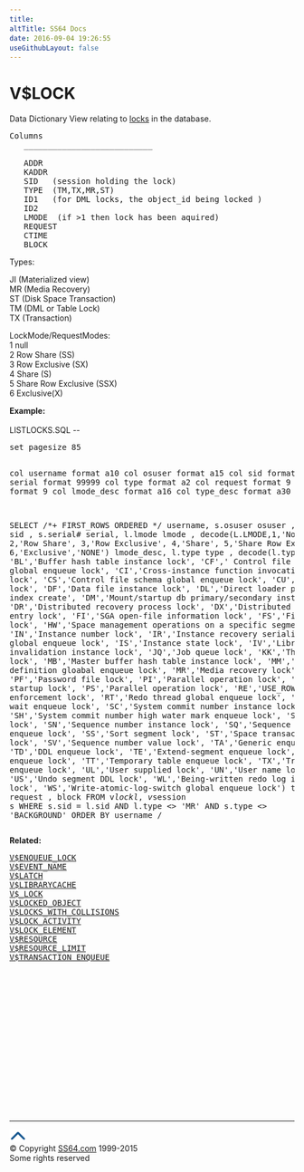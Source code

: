```yaml
---
title:
altTitle: SS64 Docs
date: 2016-09-04 19:26:55
useGithubLayout: false
---
```

<!-- #BeginLibraryItem "/Library/head_orav.lbi" --><!-- #EndLibraryItem --><h1>V$LOCK </h1>  
 <p> Data Dictionary View relating to <a href="../ora/syntax-locking.html">locks</a> in the database. </p> 
 
<pre>Columns
   ___________________________
 
   ADDR
   KADDR
   SID   (session holding the lock)
   TYPE  (TM,TX,MR,ST)
   ID1   (for DML locks, the object_id being locked )
   ID2
   LMODE  (if &gt;1 then lock has been aquired)
   REQUEST
   CTIME
   BLOCK
</pre>
<p>Types:<br>

JI (Materialized view)<br>
MR (Media Recovery)<br>
ST (Disk Space Transaction)<br>
TM (DML or Table Lock)<br>
TX (Transaction)</p>
<p>LockMode/RequestModes:<br>
1 null<br>
 2 Row Share (SS)<br>
 3 Row Exclusive (SX)<br>
 4 Share (S)<br>
 5 Share Row Exclusive (SSX)<br>
6  Exclusive(X)</p>
<p><b>Example:</b><br>
<br>
LISTLOCKS.SQL --</p>
<pre>set pagesize 85

col username format a10
col osuser format a15
col sid format 9999
col serial format 99999
col type format a2
col request format 9
col lmode format 9
col lmode_desc format a16
col type_desc format a30 wrap

SELECT /*+ FIRST_ROWS ORDERED */ username,
s.osuser osuser , s.sid sid , s.serial# serial, l.lmode lmode ,
decode(L.LMODE,1,'No Lock',
2,'Row Share',
3,'Row Exclusive',
4,'Share',
5,'Share Row Exclusive',
6,'Exclusive','NONE') lmode_desc, l.type type ,
decode(l.type,
'BL','Buffer hash table instance lock',
'CF',' Control file schema global enqueue lock',
'CI','Cross-instance function invocation instance lock',
'CS','Control file schema global enqueue lock',
'CU','Cursor bind lock',
'DF','Data file instance lock',
'DL','Direct loader parallel index create',
'DM','Mount/startup db primary/secondary instance lock',
'DR','Distributed recovery process lock',
'DX','Distributed transaction entry lock',
'FI','SGA open-file information lock',
'FS','File set lock',
'HW','Space management operations on a specific segment lock',
'IN','Instance number lock',
'IR','Instance recovery serialization global enqueue lock',
'IS','Instance state lock',
'IV','Library cache invalidation instance lock',
'JQ','Job queue lock',
'KK','Thread kick lock',
'MB','Master buffer hash table instance lock',
'MM','Mount definition gloabal enqueue lock',
'MR','Media recovery lock',
'PF','Password file lock',
'PI','Parallel operation lock',
'PR','Process startup lock',
'PS','Parallel operation lock',
'RE','USE_ROW_ENQUEUE enforcement lock',
'RT','Redo thread global enqueue lock',
'RW','Row wait enqueue lock',
'SC','System commit number instance lock',
'SH','System commit number high water mark enqueue lock',
'SM','SMON lock',
'SN','Sequence number instance lock',
'SQ','Sequence number enqueue lock',
'SS','Sort segment lock',
'ST','Space transaction enqueue lock',
'SV','Sequence number value lock',
'TA','Generic enqueue lock',
'TD','DDL enqueue lock',
'TE','Extend-segment enqueue lock',
'TM','DML enqueue lock',
'TT','Temporary table enqueue lock',
'TX','Transaction enqueue lock',
'UL','User supplied lock',
'UN','User name lock',
'US','Undo segment DDL lock',
'WL','Being-written redo log instance lock',
'WS','Write-atomic-log-switch global enqueue lock') type_desc ,
request , block
FROM v$lock l, v$session s
WHERE s.sid = l.sid
AND l.type &lt;&gt; 'MR'
AND s.type &lt;&gt; 'BACKGROUND'
ORDER BY username
/
</pre>
<p><b>Related:</b></p>
<pre><a href="V$ENQUEUE_LOCK.html">V$ENQUEUE_LOCK</a>
<a href="V$EVENT_NAME.html">V$EVENT_NAME</a>
<a href="V$LATCH.html">V$LATCH</a>
<a href="V$LIBRARYCACHE.html">V$LIBRARYCACHE</a>
<a href="V$_LOCK.html">V$_LOCK</a>
<a href="V$LOCKED_OBJECT.html">V$LOCKED_OBJECT</a>
<a href="V$LOCKS_WITH_COLLISIONS.html">V$LOCKS_WITH_COLLISIONS</a>
<a href="V$LOCK_ACTIVITY.html">V$LOCK_ACTIVITY</a> 
<a href="V$LOCK_ELEMENT.html">V$LOCK_ELEMENT</a>
<a href="V$RESOURCE.html">V$RESOURCE</a>
<a href="V$RESOURCE_LIMIT.html">V$RESOURCE_LIMIT</a>
<a href="V$TRANSACTION_ENQUEUE.html">V$TRANSACTION_ENQUEUE</a></pre><!-- #BeginLibraryItem "/Library/foot_orad.lbi" --><p><script async="" src="//pagead2.googlesyndication.com/pagead/js/adsbygoogle.js"></script>
<!-- oracle-footer -->
<ins class="adsbygoogle" style="display:inline-block;width:300px;height:250px" data-ad-client="ca-pub-6140977852749469" data-ad-slot="4275490898"></ins>
<script>
(adsbygoogle = window.adsbygoogle || []).push({});
</script></p>
<hr>
<div id="bl" class="footer"><a href="#"><img src="../images/top.png" width="30" height="22" alt="Back to the Top"></a></div>
<div id="br" class="footer, tagline">© Copyright <a href="http://ss64.com/">SS64.com</a> 1999-2015<br>
Some rights reserved</div>
<!-- #EndLibraryItem -->

